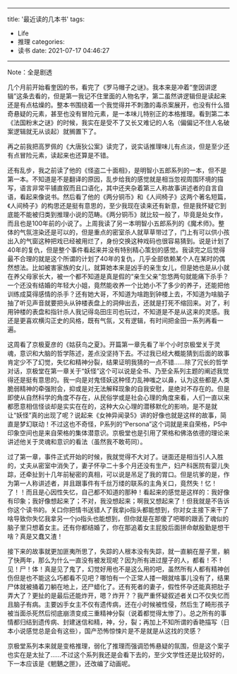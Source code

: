 
---
title: '最近读的几本书'
tags:
- Life
- 推理
categories:
- 读书
date: 2021-07-17 04:46:27
---

Note：全是剧透

<!-- more -->

几个月前开始看奎因的书，看完了《罗马帽子之谜》。我本来是冲着“奎因讲逻辑”这条去看的，但是第一我记不住里面的人物名字，第二虽然讲逻辑但是读起来还是有点枯燥的。整本书围绕着一个我觉得并不刺激的毒杀案展开，也没有什么猎奇悬疑的元素，甚至也没有冒险元素，是一本味儿特别正的本格推理。看到第二本《法国粉末之谜》的时候，我实在是受不了又长又难记的人名（偏偏记不住人名破案逻辑就无从谈起）就搁置下了。

再之前我把高罗佩的《大唐狄公案》读完了，说实话推理味儿有点淡，但是至少还有点冒险元素，读起来也还算是不错。

还有乱步，我之前读了他的《怪盗二十面相》，是明智小五郎系列的一本，但不是第一本。不知道是不是翻译的原因，乱步给我的感觉就是相当忽视周围环境的描写，语言非常平铺直叙而且口语化，其中还夹杂着第三人称故事讲述者的自言自语，看起来像说书。然后看了他的《两分铜币》和《人间椅子》这两个著名短篇，《人间椅子》的构思还是挺有意思的，至少我现在读来还有新意，但是我怀疑它到底能不能被归类到推理小说的范畴。《两分铜币》就比较一般了，毕竟是处女作，而且也是100年前的小说了。上周我读了另一本明智小五郎系列的《魔术师》。整体的气氛渲染还是可以的，但是重点的密室杀人就草草带过了，门上有可以供小孩出入的气窗这种把戏已经被用烂了，身份交换这种戏码也很容易猜到。说是计划了40年的复仇，但是整个事件看起来并没有特别精心策划的感觉。我读完之后觉得最不合理的就是这个所谓的计划了40年的复仇，几乎全部依赖某个人在某时的偶然想法。比如被害家族的女儿，就算她本来是凶手的亲生女儿，但是她也是从小就在养父母家长大，被一个都不知道是真是假的“亲生父亲”忽悠两句就能痛下杀手？一个还没有结婚的年轻大小姐，竟然能收养一个比她小不了多少的养子，还能把他训练成莫得感情的杀手？还有她大哥，不知道为啥跑到钟楼上去，不知道为啥脑子抽了听见声音就要把头从钟楼表盘上的洞伸出去，还就是打死不缩回来。对了，利用钟楼的表盘和指针杀人我记得岛田庄司也玩过，不知道是不是从这来的灵感。我还是更喜欢横沟正史的风格，既有气氛，又有逻辑，有时间把金田一系列再看一遍。

这周看了京极夏彦的《姑获鸟之夏》。开篇第一章先看了半个小时京极堂关于灵魂，意识和大脑的哲学陈述，差点没坚持下去。不过我已经大概能猜到后面的故事肯定少不了幻觉，失忆和精神分裂，结果证明我猜的一点不错……除了冗长的哲学对话，京极堂在第一章关于“妖怪”这个可以说是全书、乃至全系列主题的阐述我觉得还是挺有意思的。我一向是对鬼怪妖这种怪力乱神嗤之以鼻，认为这些都是人类脆弱精神的牵强附会，抑或是对无法解释现象的自我安慰，是绝对不存在的。但是即使从自然科学的角度不存在，从民俗学或是社会心理的角度来看，人们一直以来都愿意相信怪谈却是实实在在的，这种大众心理的潜移默化的影响，是不是就让“妖怪”真的出现了呢？说起来《女神异闻录5》讲的好像也就是这样的故事，简直是梦幻联动！不过这也不奇怪，P系列的“Persona”这个词就是来自荣格，P5中印象空间也是来自荣格的集体潜意识。京极堂也是引用了荣格和佛洛依德的理论来讲述他关于灵魂和意识的看法（虽然我不敢苟同）。

过了第一章，事件正式开始的时候，我就觉得不大对了。谜面还是相当引人入胜的，丈夫从密室中消失了，妻子怀孕二十多个月还没有生产，妇产科医院有婴儿失踪，还牵扯到十几年前秘密的真相，可以说是吊足了我的胃口。但是坑爹的是，作为第一人称讲述者，并且跟事件有千丝万缕的联系的主角关口，竟然失！忆！了！！而且是心因性失忆，自己都不知道的那种！看起来的感觉是这样的：我好像有印象；我好像想起来了；不对，我没想起来；啊我又想起来了！但我就是不告诉你这个读书的。关口你把情书送错人了我拿jo指头都能想到，你对女主接下来干了啥导致你失忆我拿另一个jo指头也能想到，但你就是在那傻了吧唧的跟丢了魂似的脑子里只想着女主。还有你都结婚了，你在那追着女主屁股后面拼命献殷勤是想干啥？真是又蠢又渣！

接下来的故事就更加匪夷所思了，失踪的人根本没有失踪，就一直躺在屋子里，躺了快两年，那么为什么一直没有被发现呢？因为所有进过屋子的人，都看！不！见！尸！体！真是见了鬼了，幻觉好用也不是这么用的吧，虽然所有人都有精神创伤但是也不能这么巧都看不见吧？哪怕有一个正常人搂一眼就啥事儿没有了，结果尸体就被捅着刀躺在地上，还尸蜡化了。还有死者的妻子，假性怀孕还能真把肚子弄大了？更扯的是最后还能炸开，嗯？炸开？？我严重怀疑叙述者关口不仅失忆而且脑子有病。主要凶手女主不仅有遗传病，还在小时候被性侵，然后生了畸形孩子被当面杀死然后彻底崩溃变成三重精神分裂（说着都觉得太惨了）。总之所有的事情都归结到遗传病、封建迷信和精，神，分，裂；再加上不知所谓的香艳描写（日本小说感觉总是会有这些），国产恐怖惊悚片是不是就是从这找的灵感？

京极堂系列本来就是变格推理，弱化了推理而强调恐怖悬疑的氛围，但是这个案子也实在是太扯了……不过这个系列我还是会看下去的，至少文学性还是比较好的，下一本应该是《魍魉之匣》，还改编了动画呢。


